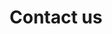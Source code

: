 ---
layout: contact
title: Contact us
permalink: /contact/

section1: Home
section2: About us
section4: Contact us

image1: /assets/images/contact-theme-C.jpg
image2: /assets/images/contact-theme-B.jpg
image3: /assets/images/contact-theme-A.jpg

title-A: Direct contact
firstSection: We are located in a small town called "Santiago de los Caballeros de Guatemala" where the nature is part of our life, the motor of our innovation and passion.
title-B: By email
title-C: By phone or Address
description-B: Send us an email for special contact and we will respond you as soon as possible.
description-C: Do not hesitate to call us for any type of contact or even we will glad to have you one day in our facilities.
telefono: (502) 5511-7341 Guatemala (For Claro users will be free).
direccion: San Jose Pacul lote 75 calle principal, Santiago Sacatépequez, Guatemala. 
email: creativeaml@gmail.com
zipCode: 03006

###   FOOTER
#//////////////////////////////////////////////////////////////////////////////
copyright1: Made with love for a better future
copyright2: 2021 Creative AML. All rights reserved. 
#//////////////////////////////////////////////////////////////////////////////
###   END FOOTER
---
